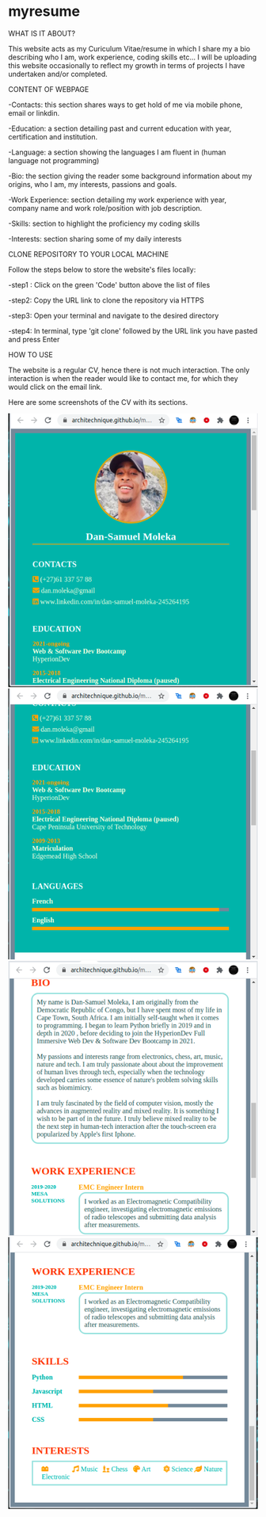 # myresume
WHAT IS IT ABOUT?

This website acts as my Curiculum Vitae/resume in which I share my a bio describing who I am, work experience, coding skills etc... I will be uploading this website occasionally to reflect my growth in terms of projects I have undertaken and/or completed.

CONTENT OF WEBPAGE

-Contacts: this section shares ways to get hold of me via mobile phone, email or linkdin.

-Education: a section detailing past and current education with year, certification and institution.

-Language: a section showing the languages I am fluent in (human language not programming)

-Bio: the section giving the reader some background information about my origins, who I am, my interests, passions and goals.

-Work Experience: section detailing my work experience with year, company name and work role/position with job description.

-Skills: section to highlight the proficiency my coding skills

-Interests: section sharing some of my daily interests

CLONE REPOSITORY TO YOUR LOCAL MACHINE

Follow the steps below to store the website's files locally:

-step1 : Click on the green 'Code' button above the list of files

-step2: Copy the URL link to clone the repository via HTTPS

-step3: Open your terminal and navigate to the desired directory

-step4: In terminal, type 'git clone' followed by the URL link you have pasted and press Enter

HOW TO USE

The website is a regular CV, hence there is not much interaction. The only interaction is when the reader would like to contact me, for which they would click on the email link.

Here are some screenshots of the CV with its sections.

![plot](./images/myresume0.png)
![plot](./images/myresume1.png)
![plot](./images/myresume2.png)
![plot](./images/myresume3.png)
